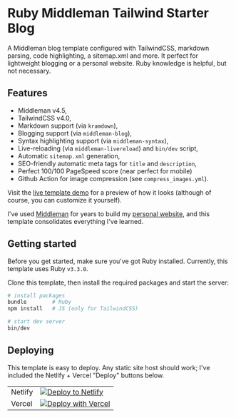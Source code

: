 # Ruby Middleman Tailwind Starter Blog

A Middleman blog template configured with TailwindCSS, markdown parsing, code highlighting, a sitemap.xml and more. It perfect for lightweight blogging or a personal website. Ruby knowledge is helpful, but not necessary.

## Features

- Middleman v4.5,
- TailwindCSS v4.0,
- Markdown support (via `kramdown`),
- Blogging support (via `middleman-blog`),
- Syntax highlighting support (via `middleman-syntax`),
- Live-reloading (via `middleman-livereload`) and `bin/dev` script,
- Automatic `sitemap.xml` generation,
- SEO-friendly automatic meta tags for `title` and `description`,
- Perfect 100/100 PageSpeed score (near perfect for mobile)
- Github Action for image compression (see `compress_images.yml`).

Visit the [live template demo](https://ruby-middleman-tailwind-starter-bl-harrison-broadbents-projects.vercel.app/) for a preview of how it looks (although of course, you can customize it yourself).

I've used [Middleman](https://middlemanapp.com/) for years to build my [personal website](https://harrisonbroadbent.com/about), and this template consolidates everything I've learned.

## Getting started

Before you get started, make sure you've got Ruby installed. Currently, this template uses Ruby `v3.3.0`.

Clone this template, then install the required packages and start the server:

```sh
# install packages
bundle        # Ruby
npm install   # JS (only for TailwindCSS)

# start dev server
bin/dev
```

## Deploying

This template is easy to deploy. Any static site host should work; I've included the Netlify + Vercel "Deploy" buttons below.

|         |                                                                                                                                                                                                   |
| ------- | ------------------------------------------------------------------------------------------------------------------------------------------------------------------------------------------------- |
| Netlify | [![Deploy to Netlify](https://www.netlify.com/img/deploy/button.svg)](https://app.netlify.com/start/deploy?repository=https://github.com/harrison-broadbent/ruby-middleman-tailwind-starter-blog) |
| Vercel  | [![Deploy with Vercel](https://vercel.com/button)](https://vercel.com/new/clone?repository-url=https%3A%2F%2Fgithub.com%2Fharrison-broadbent%2Fruby-middleman-tailwind-starter-blog)              |
